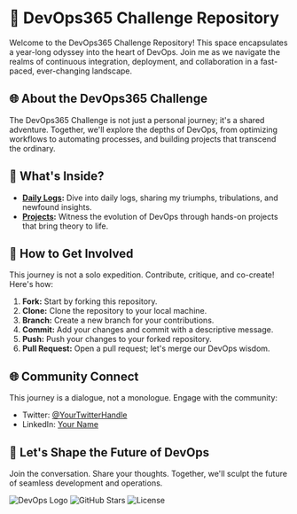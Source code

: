 # 🚀 DevOps365 Challenge Repository

Welcome to the DevOps365 Challenge Repository! This space encapsulates a year-long odyssey into the heart of DevOps. Join me as we navigate the realms of continuous integration, deployment, and collaboration in a fast-paced, ever-changing landscape.

## 🌐 About the DevOps365 Challenge

The DevOps365 Challenge is not just a personal journey; it's a shared adventure. Together, we'll explore the depths of DevOps, from optimizing workflows to automating processes, and building projects that transcend the ordinary.

## 🚨 What's Inside?

- **[Daily Logs](daily-updates):** Dive into daily logs, sharing my triumphs, tribulations, and newfound insights.
- **[Projects](projects):** Witness the evolution of DevOps through hands-on projects that bring theory to life.

## 🌟 How to Get Involved

This journey is not a solo expedition. Contribute, critique, and co-create! Here's how:

1. **Fork:** Start by forking this repository.
2. **Clone:** Clone the repository to your local machine.
3. **Branch:** Create a new branch for your contributions.
4. **Commit:** Add your changes and commit with a descriptive message.
5. **Push:** Push your changes to your forked repository.
6. **Pull Request:** Open a pull request; let's merge our DevOps wisdom.

## 🌐 Community Connect

This journey is a dialogue, not a monologue. Engage with the community:

- Twitter: [@YourTwitterHandle](https://twitter.com/ratnesh_maurya_)
- LinkedIn: [Your Name](https://www.linkedin.com/in/ratnesh-maurya/)

## 🚀 Let's Shape the Future of DevOps

Join the conversation. Share your thoughts. Together, we'll sculpt the future of seamless development and operations.

![DevOps Logo](link-to-devops-logo.svg)
![GitHub Stars](link-to-stars-badge.svg)
![License](link-to-license-badge.svg)
